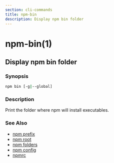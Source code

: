 ```yaml
---
section: cli-commands 
title: npm-bin
description: Display npm bin folder
---
```


# npm-bin(1)

## Display npm bin folder

### Synopsis
```bash
npm bin [-g|--global]
```

### Description

Print the folder where npm will install executables.

### See Also

* [npm prefix](/cli-commands/prefix)
* [npm root](/cli-commands/root)
* [npm folders](/configuring-npm/folders)
* [npm config](/cli-commands/config)
* [npmrc](/configuring-npm/npmrc)
